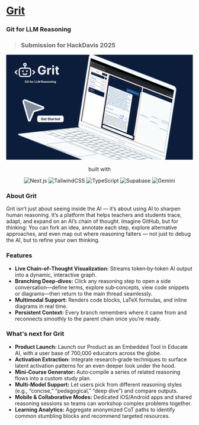 # [Grit](https://devpost.com/software/grit-1uk8fb)

### Git for LLM Reasoning
> ### Submission for HackDavis 2025

<img src="/public/dark-thumbnail.png" alt="DarkThumbnail">

<div align="center">
  <p> built with </p>
  <img src="https://img.shields.io/badge/next.js-%23000000.svg?logo=next.js&logoColor=white&style=for-the-badge" alt="Next.js" /> <img src="https://img.shields.io/badge/tailwindcss-%2338b2ac.svg?logo=tailwind-css&logoColor=white&style=for-the-badge" alt="TailwindCSS" /> <img src="https://img.shields.io/badge/typescript-%23007acc.svg?logo=typescript&logoColor=white&style=for-the-badge" alt="TypeScript" /> <img src="https://img.shields.io/badge/Supabase-3ECF8E?style=for-the-badge&logo=supabase&logoColor=white" alt="Supabase" /> <img src="https://img.shields.io/badge/google%20gemini-8E75B2?style=for-the-badge&logo=google%20gemini&logoColor=white" alt="Gemini">
</div>

### About Grit
Grit isn’t just about seeing inside the AI — it’s about using AI to sharpen human reasoning. It’s a platform that helps teachers and students trace, adapt, and expand on an AI’s chain of thought. Imagine GitHub, but for thinking: You can fork an idea, annotate each step, explore alternative approaches, and even map out where reasoning falters — not just to debug the AI, but to refine your own thinking.

<!-- ### Setup
1. Clone the repository and install dependencies:

```bash
# Install Next.js frontend dependencies
npm install

# Install Python backend dependencies
cd tree-of-thought-llm
pip install -r requirements.txt
```

2. Set up environment variables:

Create a `.env.local` file in the root directory:
```
OPENAI_API_KEY=your_openai_api_key
ANTHROPIC_API_KEY=your_anthropic_api_key
TOT_API_URL=http://localhost:8000
```

Create a `.env` file in the tree-of-thought-llm directory:
```
OPENAI_API_KEY=your_openai_api_key
```

## Running the Application

1. Start the Python Tree of Thought service:
```bash
cd tree-of-thought-llm
python api.py
```

2. In a new terminal, start the Next.js frontend:
```bash
npm run dev
```

3. Open http://localhost:3000 in your browser -->

### Features
<!-- - Toggle between Chain of Thought and Tree of Thought reasoning
- Interactive visualization of reasoning steps
- Support for both OpenAI and Anthropic models
- Tree-based exploration of multiple reasoning paths
- Confidence scoring for each reasoning branch -->
- **Live Chain‑of‑Thought Visualization:** Streams token‑by‑token AI output into a dynamic, interactive graph.  
- **Branching Deep‑dives:** Click any reasoning step to open a side conversation—define terms, explore sub‑concepts, view code snippets or diagrams—then return to the main thread seamlessly.  
- **Multimodal Support:** Renders code blocks, LaTeX formulas, and inline diagrams in real time.  
- **Persistent Context:** Every branch remembers where it came from and reconnects smoothly to the parent chain once you’re ready.


### What's next for Grit
- **Product Launch:** Launch our Product as an Embedded Tool in Educate AI, with a user base of 700,000 educators across the globe.
- **Activation Extraction:** Integrate research‑grade techniques to surface latent activation patterns for an even deeper look under the hood.  
- **Mini‑Course Generator:** Auto‑compile a series of related reasoning flows into a custom study plan.  
- **Multi‑Model Support:** Let users pick from different reasoning styles (e.g., “concise,” “pedagogical,” “deep dive”) and compare outputs.  
- **Mobile & Collaborative Modes:** Dedicated iOS/Android apps and shared reasoning sessions so teams can workshop complex problems together.  
- **Learning Analytics:** Aggregate anonymized CoT paths to identify common stumbling blocks and recommend targeted resources.  
